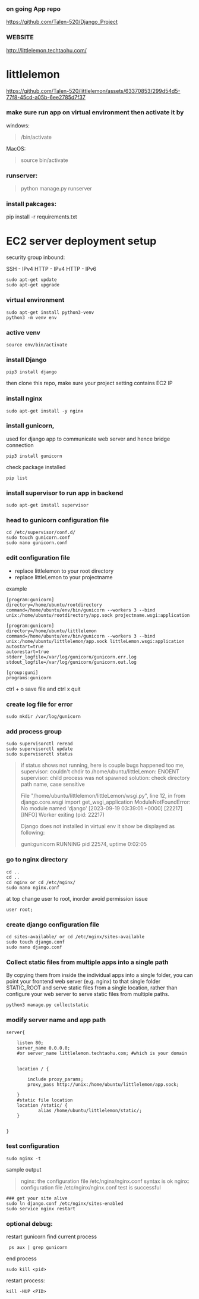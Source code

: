 ### on going App repo
https://github.com/Talen-520/Django_Project

### WEBSITE
http://littlelemon.techtaohu.com/

# littlelemon
 https://github.com/Talen-520/littlelemon/assets/63370853/299d54d5-77f8-45cd-a05b-6ee2785d7f37

### make sure run app on virtual environment then activate it by 

windows:

> /bin/activate

MacOS:

> source bin/activate
 
### runserver:

> python manage.py runserver

### install pakcages:

pip install -r requirements.txt


# EC2 server deployment setup

security group inbound:

SSH - IPv4
HTTP - IPv4
HTTP - IPv6


```
sudo apt-get update
sudo apt-get upgrade
```
### virtual environment
```
sudo apt-get install python3-venv
python3 -m venv env
```
### active venv
```
source env/bin/activate
```

### install Django
```
pip3 install django
```

then clone this repo, make sure your project setting contains EC2 IP

### install nginx
```
sudo apt-get install -y nginx
```

### install gunicorn, 

used for django app to communicate web server and hence bridge connection 

```
pip3 install gunicorn
```
check package installed
```
pip list
```
### install supervisor to run app in backend
```
sudo apt-get install supervisor
```
### head to gunicorn configuration file
```
cd /etc/supervisor/conf.d/
sudo touch gunicorn.conf
sudo nano gunicorn.conf
```
### edit configuration file
- replace littlelemon to your root directory
- replace littleLemon to your projectname

example
```
[program:gunicorn]
directory=/home/ubuntu/rootdirectory
command=/home/ubuntu/env/bin/gunicorn --workers 3 --bind unix:/home/ubuntu/rootdirectory/app.sock projectname.wsgi:application
```
```
[program:gunicorn]
directory=/home/ubuntu/littlelemon
command=/home/ubuntu/env/bin/gunicorn --workers 3 --bind unix:/home/ubuntu/littlelemon/app.sock littleLemon.wsgi:application
autostart=true
autorestart=true
stderr_logfile=/var/log/gunicorn/gunicorn.err.log
stdout_logfile=/var/log/gunicorn/gunicorn.out.log

[group:guni]
programs:gunicorn
```
ctrl + o save file and ctrl x quit

### create log file for error
```
sudo mkdir /var/log/gunicorn
```
### add process group
```
sudo supervisorctl reread
sudo supervisorctl update
sudo supervisorctl status
```
> if status shows not running, here is couple bugs happened too me,
> supervisor: couldn't chdir to /home/ubuntu/littleLemon: ENOENT
> supervisor: child process was not spawned
> solution: check directory path name, case sensitive
>
>   File "/home/ubuntu/littlelemon/littleLemon/wsgi.py", line 12, in <module>
>    from django.core.wsgi import get_wsgi_application
> ModuleNotFoundError: No module named 'django'
> [2023-09-19 03:39:01 +0000] [22217] [INFO] Worker exiting (pid: 22217)
>
> Django does not installed in virtual env
> it show be displayed as following:
> 
> guni:gunicorn                    RUNNING   pid 22574, uptime 0:02:05

### go to nginx directory 
```
cd ..
cd ..
cd nginx or cd /etc/nginx/
sudo nano nginx.conf
```
at top change user to root, inorder avoid permission issue
```
user root;
```
### create django configuration file
```
cd sites-available/ or cd /etc/nginx/sites-available
sudo touch django.conf
sudo nano django.conf
```
### Collect static files from multiple apps into a single path
By copying them from inside the individual apps into a single folder, you can point your frontend web server (e.g. nginx) to that single folder STATIC_ROOT and serve static files from a single location, rather than configure your web server to serve static files from multiple paths.
```
python3 manage.py collectstatic
```

### modify server name and app path
```
server{

	listen 80;
	server_name 0.0.0.0;
	#or server_name littlelemon.techtaohu.com; #which is your domain
	
	
	location / {

		include proxy_params;
		proxy_pass http://unix:/home/ubuntu/littlelemon/app.sock;

	}
	#static file location
	location /static/ {
    		alias /home/ubuntu/littlelemon/static/;
	}


}
```
### test configuration
```
sudo nginx -t
```
sample output
> nginx: the configuration file /etc/nginx/nginx.conf syntax is ok
> nginx: configuration file /etc/nginx/nginx.conf test is successful


```
### get your site alive
sudo ln django.conf /etc/nginx/sites-enabled
sudo service nginx restart
```
### optional debug:
restart gunicorn
find current process

```
 ps aux | grep gunicorn

```

end process

```
sudo kill <pid>
```

restart process:

```
kill -HUP <PID>
```
